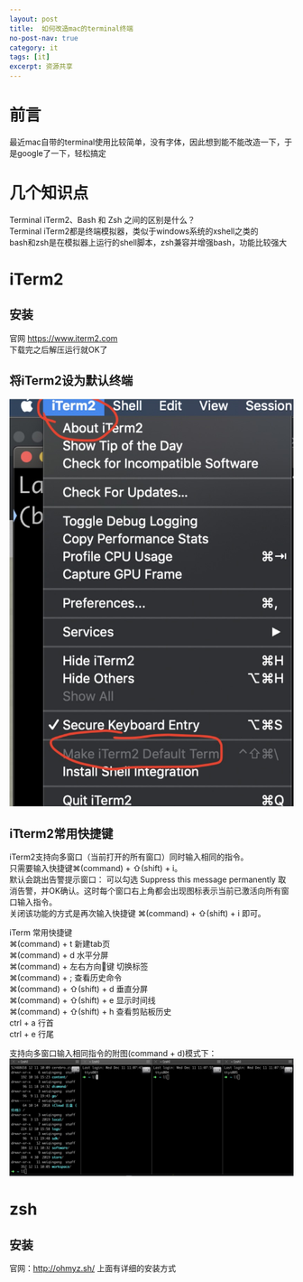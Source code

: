 ```yaml
---
layout: post
title:  如何改造mac的terminal终端
no-post-nav: true
category: it
tags: [it]
excerpt: 资源共享
---
```


# 前言
  最近mac自带的terminal使用比较简单，没有字体，因此想到能不能改造一下，于是google了一下，轻松搞定
  
# 几个知识点
Terminal iTerm2、Bash 和 Zsh 之间的区别是什么？    
Terminal iTerm2都是终端模拟器，类似于windows系统的xshell之类的      
bash和zsh是在模拟器上运行的shell脚本，zsh兼容并增强bash，功能比较强大


# iTerm2
## 安装
官网 https://www.iterm2.com          
下载完之后解压运行就OK了

## 将iTerm2设为默认终端
![](/assets/images/2019/terminal/iTerm2.png)

## iTterm2常用快捷键 
iTerm2支持向多窗口（当前打开的所有窗口）同时输入相同的指令。   
只需要输入快捷键⌘(command) + ⇧(shift) + i。  
默认会跳出告警提示窗口： 可以勾选 Suppress this message permanently
取消告警，并OK确认。这时每个窗口右上角都会出现图标表示当前已激活向所有窗口输入指令。  
关闭该功能的方式是再次输入快捷键 ⌘(command) + ⇧(shift) + i 即可。

iTerm 常用快捷键  
⌘(command) + t 新建tab页  
⌘(command) + d 水平分屏  
⌘(command) + 左右方向键 切换标签  
⌘(command) + ; 查看历史命令  
⌘(command) + ⇧(shift) + d 垂直分屏  
⌘(command) + ⇧(shift) + e 显示时间线  
⌘(command) + ⇧(shift) + h 查看剪贴板历史  
ctrl + a 行首  
ctrl + e 行尾  

支持向多窗口输入相同指令的附图(command + d)模式下：
![](/assets/images/2019/terminal/more.png)

# zsh
## 安装   
官网：http://ohmyz.sh/ 上面有详细的安装方式


       